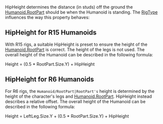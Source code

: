 HipHeight determines the distance (in studs) off the ground the [Humanoid.RootPart](https://developer.roblox.com/en-us/api-reference/property/Humanoid/RootPart) should be when the Humanoid is standing. The [RigType](https://developer.roblox.com/en-us/api-reference/property/Humanoid/RigType) influences the way this property behaves:

HipHeight for R15 Humanoids
---------------------------

With R15 rigs, a suitable HipHeight is preset to ensure the height of the [Humanoid.RootPart](https://developer.roblox.com/en-us/api-reference/property/Humanoid/RootPart) is correct. The height of the legs is not used. The overall height of the Humanoid can be described in the following formula:

Height = (0.5 \* RootPart.Size.Y) + HipHeight

HipHeight for R6 Humanoids
--------------------------

For R6 rigs, the `Humanoid/RootPart|RootPart's` height is determined by the height of the character's legs and [Humanoid.RootPart](https://developer.roblox.com/en-us/api-reference/property/Humanoid/RootPart). HipHeight instead describes a relative offset. The overall height of the Humanoid can be described in the following formula:

Height = LeftLeg.Size.Y + (0.5 \* RootPart.Size.Y) + HipHeight